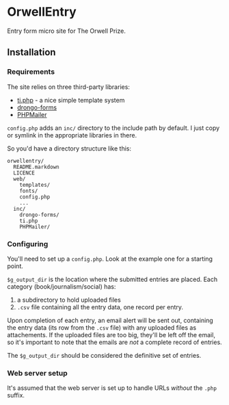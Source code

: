 # OrwellEntry

Entry form micro site for The Orwell Prize.

## Installation

### Requirements

The site relies on three third-party libraries:

- [ti.php](http://arshaw.com/phpti/) - a nice simple template system
- [drongo-forms](https://github.com/bcampbell/drongo-forms)
- [PHPMailer](https://github.com/PHPMailer/PHPMailer)

`config.php` adds an `inc/` directory to the include path by default. I
just copy or symlink in the appropriate libraries in there.

So you'd have a directory structure like this:

    orwellentry/
      README.markdown
      LICENCE
      web/
        templates/
        fonts/
        config.php
        ...
      inc/
        drongo-forms/
        ti.php
        PHPMailer/

### Configuring

You'll need to set up a `config.php`. Look at the example one for a starting
point.

`$g_output_dir` is the location where the submitted entries are placed.
Each category (book/journalism/social) has:

1. a subdirectory to hold uploaded files
2. `.csv` file containing all the entry data, one record per entry.

Upon completion of each entry, an email alert will be sent out,
containing the entry data (its row from the `.csv` file) with any uploaded
files as attachements. If the uploaded files are too big, they'll be left
off the email, so it's important to note that the emails are _not_ a complete
record of entries.

The `$g_output_dir` should be considered the definitive set of entries.


### Web server setup

It's assumed that the web server is set up to handle URLs _without_ the
`.php` suffix.


